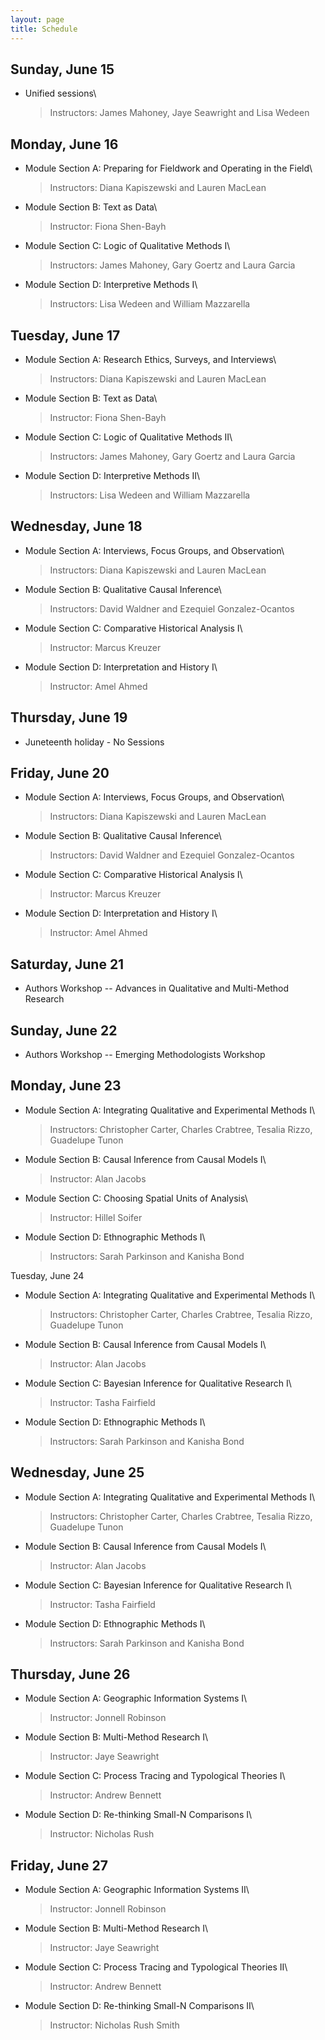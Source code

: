 ```yaml
---
layout: page
title: Schedule
---
```


## Sunday, June 15

-   Unified sessions\
    > Instructors: James Mahoney, Jaye Seawright and Lisa Wedeen

## Monday, June 16

-   Module Section A: Preparing for Fieldwork and Operating in the Field\
    > Instructors: Diana Kapiszewski and Lauren MacLean

-   Module Section B: Text as Data\
    > Instructor: Fiona Shen-Bayh

-   Module Section C: Logic of Qualitative Methods I\
    > Instructors: James Mahoney, Gary Goertz and Laura Garcia

-   Module Section D: Interpretive Methods I\
    > Instructors: Lisa Wedeen and William Mazzarella

## Tuesday, June 17

-   Module Section A: Research Ethics, Surveys, and Interviews\
    > Instructors: Diana Kapiszewski and Lauren MacLean

-   Module Section B: Text as Data\
    > Instructor: Fiona Shen-Bayh

-   Module Section C: Logic of Qualitative Methods II\
    > Instructors: James Mahoney, Gary Goertz and Laura Garcia

-   Module Section D: Interpretive Methods II\
    > Instructors: Lisa Wedeen and William Mazzarella

## Wednesday, June 18

-   Module Section A: Interviews, Focus Groups, and Observation\
    > Instructors: Diana Kapiszewski and Lauren MacLean

-   Module Section B: Qualitative Causal Inference\
    > Instructors: David Waldner and Ezequiel Gonzalez-Ocantos

-   Module Section C: Comparative Historical Analysis I\
    > Instructor: Marcus Kreuzer

-   Module Section D: Interpretation and History I\
    > Instructor: Amel Ahmed

## Thursday, June 19

-   Juneteenth holiday - No Sessions

## Friday, June 20

-   Module Section A: Interviews, Focus Groups, and Observation\
    > Instructors: Diana Kapiszewski and Lauren MacLean

-   Module Section B: Qualitative Causal Inference\
    > Instructors: David Waldner and Ezequiel Gonzalez-Ocantos

-   Module Section C: Comparative Historical Analysis I\
    > Instructor: Marcus Kreuzer

-   Module Section D: Interpretation and History I\
    > Instructor: Amel Ahmed

## Saturday, June 21

-   Authors Workshop -- Advances in Qualitative and Multi-Method Research

## Sunday, June 22

-   Authors Workshop -- Emerging Methodologists Workshop

## Monday, June 23

-   Module Section A: Integrating Qualitative and Experimental Methods I\
    > Instructors: Christopher Carter, Charles Crabtree, Tesalia Rizzo, Guadelupe Tunon

-   Module Section B: Causal Inference from Causal Models I\
    > Instructor: Alan Jacobs

-   Module Section C: Choosing Spatial Units of Analysis\
    > Instructor: Hillel Soifer

-   Module Section D: Ethnographic Methods I\
    > Instructors: Sarah Parkinson and Kanisha Bond

Tuesday, June 24

-   Module Section A: Integrating Qualitative and Experimental Methods I\
    > Instructors: Christopher Carter, Charles Crabtree, Tesalia Rizzo, Guadelupe Tunon

-   Module Section B: Causal Inference from Causal Models I\
    > Instructor: Alan Jacobs

-   Module Section C: Bayesian Inference for Qualitative Research I\
    > Instructor: Tasha Fairfield

-   Module Section D: Ethnographic Methods I\
    > Instructors: Sarah Parkinson and Kanisha Bond

## Wednesday, June 25

-   Module Section A: Integrating Qualitative and Experimental Methods I\
    > Instructors: Christopher Carter, Charles Crabtree, Tesalia Rizzo, Guadelupe Tunon

-   Module Section B: Causal Inference from Causal Models I\
    > Instructor: Alan Jacobs

-   Module Section C: Bayesian Inference for Qualitative Research I\
    > Instructor: Tasha Fairfield

-   Module Section D: Ethnographic Methods I\
    > Instructors: Sarah Parkinson and Kanisha Bond

## Thursday, June 26

-   Module Section A: Geographic Information Systems I\
    > Instructor: Jonnell Robinson

-   Module Section B: Multi-Method Research I\
    > Instructor: Jaye Seawright

-   Module Section C: Process Tracing and Typological Theories I\
    > Instructor: Andrew Bennett

-   Module Section D: Re-thinking Small-N Comparisons I\
    > Instructor: Nicholas Rush

## Friday, June 27

-   Module Section A: Geographic Information Systems II\
    > Instructor: Jonnell Robinson

-   Module Section B: Multi-Method Research I\
    > Instructor: Jaye Seawright

-   Module Section C: Process Tracing and Typological Theories II\
    > Instructor: Andrew Bennett

-   Module Section D: Re-thinking Small-N Comparisons II\
    > Instructor: Nicholas Rush Smith
